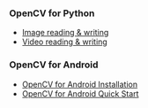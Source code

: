 ### OpenCV for Python
- [Image reading & writing](./md/opencv_python_01.md)
- [Video reading & writing](./md/opencv_python_02.md)

### OpenCV for Android
- [OpenCV for Android Installation](./md/opencv_for_android_installation.md)
- [OpenCV for Android Quick Start](./md/opencv_for_android_quick_start.md)